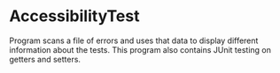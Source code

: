 # AccessibilityTest
 Program scans a file of errors and uses that data to display different information about the tests. This program also contains JUnit testing on getters and setters.
